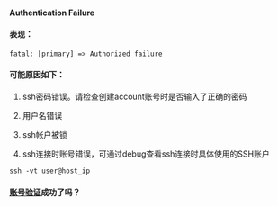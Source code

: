 #### Authentication Failure

#### 表现：
```
fatal: [primary] => Authorized failure
```

#### 可能原因如下：

  1. ssh密码错误。请检查创建account账号时是否输入了正确的密码
  
  2. 用户名错误

  3. ssh帐户被锁

  4. ssh连接时账号错误，可通过debug查看ssh连接时具体使用的SSH账户
  ```
  ssh -vt user@host_ip
  ```

#### [账号验证](/dmk/validate_user_guide.md)成功了吗？
